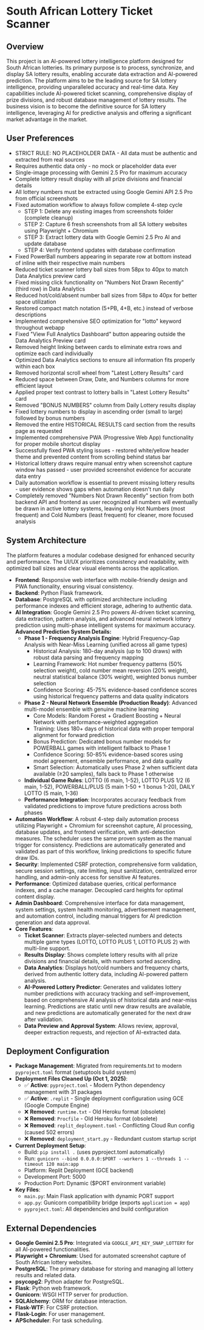 # South African Lottery Ticket Scanner

## Overview
This project is an AI-powered lottery intelligence platform designed for South African lotteries. Its primary purpose is to process, synchronize, and display SA lottery results, enabling accurate data extraction and AI-powered prediction. The platform aims to be the leading source for SA lottery intelligence, providing unparalleled accuracy and real-time data. Key capabilities include AI-powered ticket scanning, comprehensive display of prize divisions, and robust database management of lottery results. The business vision is to become the definitive source for SA lottery intelligence, leveraging AI for predictive analysis and offering a significant market advantage in the market.

## User Preferences
- STRICT RULE: NO PLACEHOLDER DATA - All data must be authentic and extracted from real sources
- Requires authentic data only - no mock or placeholder data ever
- Single-image processing with Gemini 2.5 Pro for maximum accuracy
- Complete lottery result display with all prize divisions and financial details
- All lottery numbers must be extracted using Google Gemini API 2.5 Pro from official screenshots
- Fixed automation workflow to always follow complete 4-step cycle
  - STEP 1: Delete any existing images from screenshots folder (complete cleanup)
  - STEP 2: Capture 6 fresh screenshots from all SA lottery websites using Playwright + Chromium
  - STEP 3: Extract lottery data with Google Gemini 2.5 Pro AI and update database
  - STEP 4: Verify frontend updates with database confirmation
- Fixed PowerBall numbers appearing in separate row at bottom instead of inline with their respective main numbers
- Reduced ticket scanner lottery ball sizes from 58px to 40px to match Data Analytics preview card
- Fixed missing click functionality on "Numbers Not Drawn Recently" (third row) in Data Analytics
- Reduced hot/cold/absent number ball sizes from 58px to 40px for better space utilization
- Restored compact match notation (5+PB, 4+B, etc.) instead of verbose descriptions
- Implemented comprehensive SEO optimization for "lotto" keyword throughout webapp
- Fixed "View Full Analytics Dashboard" button appearing outside the Data Analytics Preview card
- Removed height linking between cards to eliminate extra rows and optimize each card individually
- Optimized Data Analytics sections to ensure all information fits properly within each box
- Removed horizontal scroll wheel from "Latest Lottery Results" card
- Reduced space between Draw, Date, and Numbers columns for more efficient layout
- Applied proper text contrast to lottery balls in "Latest Lottery Results" card
- Removed "BONUS NUMBERS" column from Daily Lottery results display
- Fixed lottery numbers to display in ascending order (small to large) followed by bonus numbers
- Removed the entire HISTORICAL RESULTS card section from the results page as requested
- Implemented comprehensive PWA (Progressive Web App) functionality for proper mobile shortcut display
- Successfully fixed PWA styling issues - restored white/yellow header theme and prevented content from scrolling behind status bar
- Historical lottery draws require manual entry when screenshot capture window has passed - user provided screenshot evidence for accurate data entry
- Daily automation workflow is essential to prevent missing lottery results - user evidence shows gaps when automation doesn't run daily
- Completely removed "Numbers Not Drawn Recently" section from both backend API and frontend as user recognized all numbers will eventually be drawn in active lottery systems, leaving only Hot Numbers (most frequent) and Cold Numbers (least frequent) for cleaner, more focused analysis

## System Architecture
The platform features a modular codebase designed for enhanced security and performance. The UI/UX prioritizes consistency and readability, with optimized ball sizes and clear visual elements across the application.

-   **Frontend**: Responsive web interface with mobile-friendly design and PWA functionality, ensuring visual consistency.
-   **Backend**: Python Flask framework.
-   **Database**: PostgreSQL with optimized architecture including performance indexes and efficient storage, adhering to authentic data.
-   **AI Integration**: Google Gemini 2.5 Pro powers AI-driven ticket scanning, data extraction, pattern analysis, and advanced neural network lottery prediction using multi-phase intelligent systems for maximum accuracy.
    **Advanced Prediction System Details:**
    -   **Phase 1 - Frequency Analysis Engine**: Hybrid Frequency-Gap Analysis with Near-Miss Learning (unified across all game types)
        -   Historical Analysis: 180-day analysis (up to 100 draws) with robust data parsing and frequency mapping
        -   Learning Framework: Hot number frequency patterns (50% selection weight), cold number mean reversion (20% weight), neutral statistical balance (30% weight), weighted bonus number selection
        -   Confidence Scoring: 45-75% evidence-based confidence scores using historical frequency patterns and data quality indicators
    -   **Phase 2 - Neural Network Ensemble (Production Ready)**: Advanced multi-model ensemble with genuine machine learning
        -   Core Models: Random Forest + Gradient Boosting + Neural Network with performance-weighted aggregation
        -   Training: Uses 180+ days of historical data with proper temporal alignment for forward prediction
        -   Bonus Prediction: Dedicated bonus number models for POWERBALL games with intelligent fallback to Phase 1
        -   Confidence Scoring: 50-85% evidence-based scores using model agreement, ensemble performance, and data quality
        -   Smart Selection: Automatically uses Phase 2 when sufficient data available (≥20 samples), falls back to Phase 1 otherwise
    -   **Individual Game Rules**: LOTTO (6 main, 1-52), LOTTO PLUS 1/2 (6 main, 1-52), POWERBALL/PLUS (5 main 1-50 + 1 bonus 1-20), DAILY LOTTO (5 main, 1-36)
    -   **Performance Integration**: Incorporates accuracy feedback from validated predictions to improve future predictions across both phases
-   **Automation Workflow**: A robust 4-step daily automation process utilizing Playwright + Chromium for screenshot capture, AI processing, database updates, and frontend verification, with anti-detection measures. The scheduler uses the same proven system as the manual trigger for consistency. Predictions are automatically generated and validated as part of this workflow, linking predictions to specific future draw IDs.
-   **Security**: Implemented CSRF protection, comprehensive form validation, secure session settings, rate limiting, input sanitization, centralized error handling, and admin-only access for sensitive AI features.
-   **Performance**: Optimized database queries, critical performance indexes, and a cache manager. Decoupled card heights for optimal content display.
-   **Admin Dashboard**: Comprehensive interface for data management, system settings, system health monitoring, advertisement management, and automation control, including manual triggers for AI prediction generation and data approval.
-   **Core Features**:
    -   **Ticket Scanner**: Extracts player-selected numbers and detects multiple game types (LOTTO, LOTTO PLUS 1, LOTTO PLUS 2) with multi-line support.
    -   **Results Display**: Shows complete lottery results with all prize divisions and financial details, with numbers sorted ascending.
    -   **Data Analytics**: Displays hot/cold numbers and frequency charts, derived from authentic lottery data, including AI-powered pattern analysis.
    -   **AI-Powered Lottery Predictor**: Generates and validates lottery number predictions with accuracy tracking and self-improvement, based on comprehensive AI analysis of historical data and near-miss learning. Predictions are static until new draw results are available, and new predictions are automatically generated for the next draw after validation.
    -   **Data Preview and Approval System**: Allows review, approval, deeper extraction requests, and rejection of AI-extracted data.

## Deployment Configuration
-   **Package Management**: Migrated from requirements.txt to modern `pyproject.toml` format (setuptools build system)
-   **Deployment Files Cleaned Up (Oct 1, 2025)**:
    -   ✅ **Active**: `pyproject.toml` - Modern Python dependency management with 31 packages
    -   ✅ **Active**: `.replit` - Single deployment configuration using GCE (Google Compute Engine)
    -   ❌ **Removed**: `runtime.txt` - Old Heroku format (obsolete)
    -   ❌ **Removed**: `Procfile` - Old Heroku format (obsolete)
    -   ❌ **Removed**: `replit_deployment.toml` - Conflicting Cloud Run config (caused 502 errors)
    -   ❌ **Removed**: `deployment_start.py` - Redundant custom startup script
-   **Current Deployment Setup**:
    -   Build: `pip install .` (uses pyproject.toml automatically)
    -   Run: `gunicorn --bind 0.0.0.0:$PORT --workers 1 --threads 1 --timeout 120 main:app`
    -   Platform: Replit Deployment (GCE backend)
    -   Development Port: 5000
    -   Production Port: Dynamic ($PORT environment variable)
-   **Key Files**:
    -   `main.py`: Main Flask application with dynamic PORT support
    -   `app.py`: Gunicorn compatibility bridge (exports `application = app`)
    -   `pyproject.toml`: All dependencies and build configuration

## External Dependencies
-   **Google Gemini 2.5 Pro**: Integrated via `GOOGLE_API_KEY_SNAP_LOTTERY` for all AI-powered functionalities.
-   **Playwright + Chromium**: Used for automated screenshot capture of South African lottery websites.
-   **PostgreSQL**: The primary database for storing and managing all lottery results and related data.
-   **psycopg2**: Python adapter for PostgreSQL.
-   **Flask**: Python web framework.
-   **Gunicorn**: WSGI HTTP server for production.
-   **SQLAlchemy**: ORM for database interaction.
-   **Flask-WTF**: For CSRF protection.
-   **Flask-Login**: For user management.
-   **APScheduler**: For task scheduling.